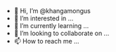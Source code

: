 - 👋 Hi, I’m @khangamongus
- 👀 I’m interested in ...
- 🌱 I’m currently learning ...
- 💞️ I’m looking to collaborate on ...
- 📫 How to reach me ...

<!---
khangamongus/khangamongus is a ✨ special ✨ repository because its `README.md` (this file) appears on your GitHub profile.
You can click the Preview link to take a look at your changes.
12323
